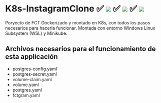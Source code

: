 # K8s-InstagramClone ✅ ![](https://progress-bar.dev/90/?title=Windows) ✅ ![](https://progress-bar.dev/90/?title=Linux) ✅ ![](https://progress-bar.dev/90/?title=macOS) 
Poryecto de FCT Dockerizado y montado en K8s, con todos los pasos necesarios para hacerla funcionar. Montada con entorno Windows Linux Subsystem (WSL) y Minikube. 

## Archivos necesarios para el funcionamiento de esta applicación

- postgres-config.yaml
- postgres-secret.yaml
- volume-claim.yaml
- volume.yaml
- postgres.yaml
- fctgram.yaml
